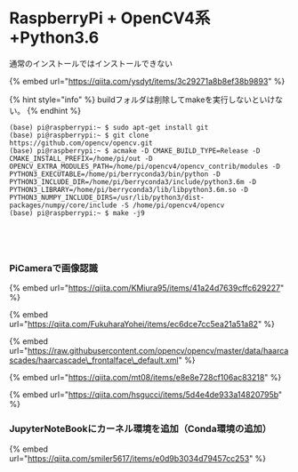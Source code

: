 # RaspberryPi + OpenCV4系+Python3.6

通常のインストールではインストールできない

{% embed url="https://qiita.com/ysdyt/items/3c29271a8b8ef38b9893" %}



{% hint style="info" %}
buildフォルダは削除してmakeを実行しないといけない。
{% endhint %}

```text
(base) pi@raspberrypi:~ $ sudo apt-get install git
(base) pi@raspberrypi:~ $ git clone https://github.com/opencv/opencv.git
(base) pi@raspberrypi:~ $ acmake -D CMAKE_BUILD_TYPE=Release -D CMAKE_INSTALL_PREFIX=/home/pi/out -D OPENCV_EXTRA_MODULES_PATH=/home/pi/opencv4/opencv_contrib/modules -D PYTHON3_EXECUTABLE=/home/pi/berryconda3/bin/python -D PYTHON3_INCLUDE_DIR=/home/pi/berryconda3/include/python3.6m -D PYTHON3_LIBRARY=/home/pi/berryconda3/lib/libpython3.6m.so -D PYTHON3_NUMPY_INCLUDE_DIRS=/usr/lib/python3/dist-packages/numpy/core/include -S /home/pi/opencv4/opencv
(base) pi@raspberrypi:~ $ make -j9





```



### PiCameraで画像認識

{% embed url="https://qiita.com/KMiura95/items/41a24d7639cffc629227" %}

{% embed url="https://qiita.com/FukuharaYohei/items/ec6dce7cc5ea21a51a82" %}

{% embed url="https://raw.githubusercontent.com/opencv/opencv/master/data/haarcascades/haarcascade\_frontalface\_default.xml" %}

{% embed url="https://qiita.com/mt08/items/e8e8e728cf106ac83218" %}

{% embed url="https://qiita.com/hsgucci/items/5d4e4de933a14820795b" %}





### JupyterNoteBookにカーネル環境を追加（Conda環境の追加）

{% embed url="https://qiita.com/smiler5617/items/e0d9b3034d79457cc253" %}



